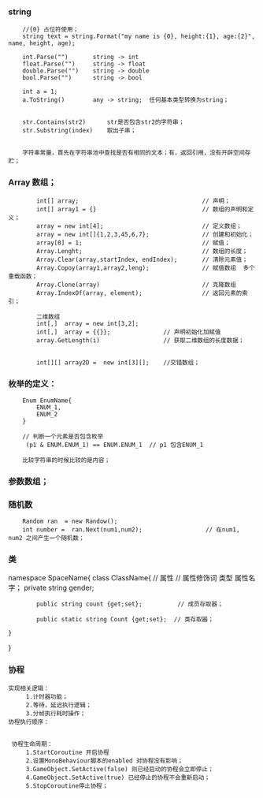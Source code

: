 ### string
        //{0} 占位符使用；
        string text = string.Format("my name is {0}, height:{1}, age:{2}", name, height, age);

        int.Parse("")       string -> int
        float.Parse("")     string -> float
        double.Parse("")    string -> double
        bool.Parse("")      string -> bool

        int a = 1;
        a.ToString()        any -> string;  任何基本类型转换为string；


        str.Contains(str2)      str是否包含str2的字符串；
        str.Substring(index)    取出子串；


        字符串常量，首先在字符串池中查找是否有相同的文本；有，返回引用，没有开辟空间存贮；


### Array 数组；

            int[] array;                                   // 声明；
            int[] array1 = {}                              // 数组的声明和定义；
            array = new int[4];                            // 定义数组；
            array = new int[]{1,2,3,45,6,7};               // 创建和初始化；
            array[0] = 1;                                  // 赋值；
            Array.Lenght;                                  // 数组的长度；
            Array.Clear(array,startIndex, endIndex);       // 清除元素值；
            Array.Copoy(array1,array2,leng);               // 赋值数组  多个重载函数；
            Array.Clone(array)                             // 克隆数组 
            Array.IndexOf(array, element);                 // 返回元素的索引；

            二维数组
            int[,]  array = new int[3,2];
            int[,]  array = {{}};               // 声明初始化加赋值
            array.GetLength(i)                  // 获取二维数组的长度数据；


            int[][] array2D =  new int[3][];    //交错数组；


### 枚举的定义：
        Enum EnumName{
            ENUM_1,
            ENUM_2
        }

        // 判断一个元素是否包含枚举
         (p1 & ENUM.ENUM_1) == ENUM.ENUM_1  // p1 包含ENUM_1

        比较字符串的时候比较的是内容； 


### 参数数组；


### 随机数

        Random ran  = new Randow();
        int number =  ran.Next(num1,num2);                  // 在num1, num2 之间产生一个随机数；

### 类

namespace SpaceName{
    class ClassName{
            // 属性
            // 属性修饰词 类型     属性名字； 
               private  string  gender;

            public string count {get;set};          // 成员存取器；

            public static string Count {get;set};  // 类存取器；
               
    } 
    
}

### 协程
    实现相关逻辑：
         1.计时器功能；
         2.等待，延迟执行逻辑；
         3.分帧执行耗时操作；
    协程执行顺序：
         

     协程生命周期：
         1.StartCoroutine 开启协程
         2.设置MonoBehaviour脚本的enabled 对协程没有影响；
         3.GameObject.SetActive(false) 则已经启动的协程会立即停止；
         4.GameObject.SetActive(true) 已经停止的协程不会重新启动；
         5.StopCoroutine停止协程；